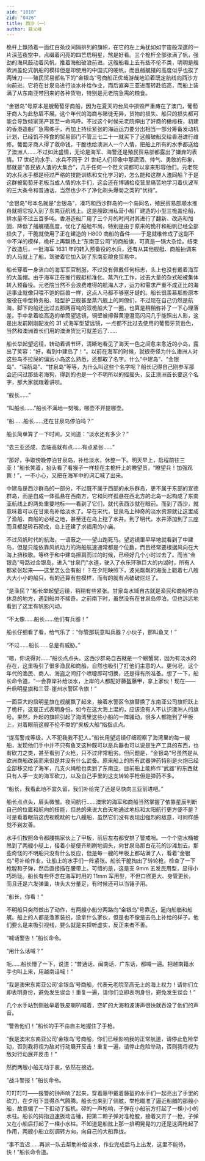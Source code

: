 ```yaml
---
aid: "1010"
zid: "0426"
title: 西沙（一）
author: 聂义峰
---
```


桅杆上飘扬着一面红白条纹间隔排列的旗帜，在它的左上角犹如如宇宙般深邃的一片深蓝夜空中，点缀着闪亮的四芒启明星，煞是好看。三个桅杆全部张满了帆，强劲的海风鼓动着风帆，推着海船破浪前进。这艘船看上去有些不伦不类，明明是艘欧洲盖伦式帆船的模样但是却使用的中国式的硬帆，而且艏艉楼的高度似乎也挨了两锉刀——殖民贸易部名下的“金银岛”号商船正优哉游哉地沿着既定航线向西沙方向前进。它将在甘泉岛进行淡水补给作业，而后直奔三亚进而转赴临高，而船上装满了从东南亚带回来的各种货物，特别是元老院急需的粮食。

“金银岛”号原本是艘葡萄牙商船，因为在夏天的台风中损毁严重瘫在了澳门，葡萄牙商人为此愁眉不展。这个年代的海商与赌徒无异，货物的损失、船只的损失都可能会导致倾家荡产甚至一命呜呼。不过这个时候元老院伸出了奸商的橄榄枝，初建的香港造船厂急需练手，再加上持续紧张的海运运力要分出相当一部分筹备发动机计划，已经饥不择食的贸易部门不管三七二十一就买下了这艘破船交给香港进行维修。葡萄牙商人得了救命钱，干脆也给澳洲人一个人情，把船上所有的水手都送给了澳洲人……不过如此盛情，无论是海军、海警还是殖民贸易部都露出了嫌弃的表情。17 世纪的水手、水兵不同于 21 世纪人们印象中那潇洒、帅气、勇敢的形象，那就是“各民族人渣的大集合”，几乎任何一个贬义词都可以拿来形容他们。元老院的水兵水手都是经过严格的技能训练和文化学习的，怎么能和这群人渣同船？于是这群被葡萄牙老板当成人情的水手们，这会还在博铺检疫营里痛苦地学习着伏波军的三大条令和普通话，当然也少不了净化剃头爆菊之类的“优待”。

“金银岛”号本名就是“金银岛”，凑巧和西沙群岛的一个岛同名，殖民贸易部顺水推舟就把它投入到了东南亚航线上。这是艘欧洲私营小船厂建造的小型三桅盖伦船，排水量不过五百多吨。香港造船厂用了三个月的时间对其进行了翻新、改造和加固，降低了艏艉楼高度，优化了船舱布局，特别是由于原来的桅杆和船帆已经全部损失了，干脆就使用了正在建造的 H800 商船的备件——于是就维修成了这副不中不洋的模样，桅杆上再飘扬上“东南亚公司”的商船旗，可真是一锅大杂烩。结束了改造后，一批海军 1631 年的转入预备役的水兵，还有从其他舰艇、商船抽调来的人马就上了船，驾驶着它加入到了东南亚粮食贸易中。

船长穿着一身洁白的海军军官制服，不过没有佩戴任何标志，头上也没有戴着海军的大盖帽。由于海军正在推行舰艇标准化、蒸汽化工作，过去大量的杂式船被集体转入预备役。元老院当然不会浪费难得的航海人才，运力和需求严重不成正比的海运事业就像只喂不饱的巨兽一样，这点人马都不够塞牙缝的。船长很羡慕那些原本服役在中型特务船、轻型护卫舰甚至蒸汽舰上的同僚们，不过现在自己仍然是航海，脚下的船还比过去那两百吨的双桅船大了一圈，也算是稍稍弥补了一下心理落差。手中拿着临高造的单筒望远镜，铜壁被擦得黄澄澄亮闪闪几乎能照出人影，这是出发前刚刚配发的 31 式海军型望远镜，一点都不比过去使用的葡萄牙货逊色，当然和澳洲首长们用的澳洲货比可就差远了……

船长举起望远镜，转动着调节环，清晰地看见了海天一色之间愈来愈近的小岛，露出了笑容：“好，看到中建岛了！”。以前在海军的时候，就很奇怪为什么澳洲人对这些鸟不拉屎的偏远小岛这么熟悉，还都取了名字。什么“中建岛”、“金银岛”、“琛航岛”、“甘泉岛”等等，为什么叫这些个名字呢？船长记得自己刚参军那会还问过那些老海狗，得到的也是一个不明所以的摇摇头，反正澳洲首长要这个名字，那大家就跟着讲呗。

“舰长……”

“叫船长……”船长不满地一努嘴，哪壶不开提哪壶。

“船……船长……还在甘泉岛停泊吗？”

船长简单算了一下时间，又问道：“淡水还有多少？”

“去三亚还成，去临高就有点……有点紧张……”

“那好，争取傍晚停泊甘泉岛，补给淡水，休整一下。明天早上，启程前往三亚！”船长笑着，抬头看了看猴子一样挂在主桅杆上的瞭望员，“瞭望兵！加强观察！”，一不小心，又把在海军中的词汇喊了出来。

中建岛是西沙群岛的一部分，不过既不属于西部的永乐群岛，更不属于东部的宣德群岛，而是自成一体孤悬在西南方，它和同样孤悬在西北方的北岛一起构成了东南亚航线上的两处重要地标——看到了它们，就代表西沙就在眼前。而到了西沙，就意味着可以在甘泉岛补给淡水了。早在宋代，甘泉岛上神奇的淡水资源就让这里成了渔船、商船的必经之地，甚至还在岛上挖了水井。到了明代，水井添加到了三座而且都是砖石砌成，岛上还建了求福用的小庙。

不过风帆时代的航海，一语蔽之——望山跑死马。望远镜里早早地就看到了中建岛，但是只能依靠风帆动力的海船航速通常都是个位数，而且经常要根据风向在大海上扭秧歌。等终于和中建岛擦肩而过的时候，已经好几个小时过去了。而当“金银岛”号路过金银岛，进入“甘泉门”水道，驶入了永乐环礁巨大的内湖时，所有人都紧张起来——这里怎么会有船！？在夕阳映照下，波光粼粼的海面上戳着七八艘大大小小的船只，有的还算有些模样，而有的就有点破破烂烂了。

“是渔民？”船长举起望远镜，稍稍有些紧张。甘泉岛水域自古就是渔民和商船停泊休息的地方，遇到船并不稀奇。之前南下时，虽然没有在甘泉岛停泊，但也远远地看到了这里有帆影闪动。

“不太像……船长……他们有兵器！”

船长仔细看了看，给气乐了：“你管那玩意叫兵器？小伙子，那叫鱼叉！”

“不过……船长……总是有威胁。”

“嗯，你说得对……”船长点点头。这西沙群岛自古就是一个螃蟹窝，因为有淡水的存在，这里吸引了很多渔民和商船，自然也吸引了打他们主意的人。更何况，这个年代的渔民、商人、海盗之间打个喷嚏即可切换，还是得有所准备。想了一下，船长命令道，“一会靠岸补给淡水，上岸的人都配好藤盔藤甲，拿上家伙！现在——升启明星旗和三亚-崖州水警区令旗！”

一面巨大的启明星旗在舰艉飘了起来，接着水警区令旗替换了东南亚公司旗帜跃上了桅杆，这是正式表明身份。如今在这大海上混的，应该没有人不认识澳洲人的旗号。果然，升起的旗帜引起了海湾里这些小船的一阵骚动，很多人都跑到了甲板上，对着眼前这艘不伦不类的“夹板大船”指指点点。

“提高警戒等级，人不犯我我不犯人。”船长用望远镜仔细观察了海湾里的每一艘船，发现他们手中并不只有鱼叉这种既可以是兵器也可以说是生产工具的东西，也有砍刀之类，甚至看到了火枪，只不过非常粗劣。但问题是，“金银岛”号虽然是从欧洲商船改装而来但是并没有什么武备。原来船上的所有武器弹药特别是火炮已经全部移交给了海军，几支火绳枪也卖到了东南亚，目前船上能称作“武器”的东西就只有人手一支的海军砍刀，以及自己手里的这支转轮手枪但是弹药不多。

“船长，我看此地不宜久留，我们补给完了还是尽快向三亚前进吧。”

船长点点头，眉头微皱。夜间航行……澳宋的海军和商船当然掌握了依靠星辰判断自己的位置和航向的技能，但总的来说大白天地通过地标和太阳航行更方便不是？可是看着眼前这虎视眈眈的七八艘船，虽然它们没有表现出强烈的敌意，可同样感觉不到友善。

水手们按照命令都腰揣家伙上了甲板，前后左右都安排了警戒哨。一个个空水桶被吊到了两艘小艇上，接着小艇便齐刷刷地调头，向甘泉岛那白花花的沙滩划去。那些奇怪的不明船只没有什么反应，但是每一艘的甲板上都站满了人，看着“金银岛”号补给作业，让船上的水手们一阵紧张。船长干脆掏出了转轮枪，检查了一下枪膛和子弹，然后直接插在腰带上。可惜的是，这是支 9mm 五发民用型，显得小巧玲珑。船长有些怀念在海军时用的 11mm 军用型，不但口径更大、身管更长，而且还是六发弹巢，块头大分量足，有时候还可以当锤子用。

“船长，你看！”

不明船只突然做出了动作，有两艘小船分两路向“金银岛”号靠近，逼向船艏和船艉。船上的人都是渔家装扮，没拿什么家伙，但是也不像是去岛上补给的样子。他们要么是来吸引视线，要么就是来探听虚实，反正来者不善。

“喊话警告！”船长命令。

“用什么话喊？”

呃……船长懵了一下，说道：“普通话、闽南话、广东话，都喊一遍。把越南籍水手也叫上来，用越南话喊！”

“我是澳宋东南亚公司‘金银岛’号商船，代表元老院至高无上的海上权力！请你们立即表明身份，避免发生误会！重复一遍，请你们立即表明身份，避免发生误会！”

几个水手站到侧舷举着铁皮喇叭喊着，空旷的大海和波涛声很快就吞没了他们的声音。

“警告他们！”船长的手不由自主地握住了手枪。

“我是澳宋东南亚公司‘金银岛’号商船，你们已经影响我的正常航道，请停止危险举动，否则我将视为敌对行动展开反击！重复一遍，请停止危险举动，否则我将视为敌对行动展开反击！”

然而两艘小船无动于衷，依然在接近。

“战斗警报！”船长命令。

叮叮叮叮——报警的钟声响了起来，穿着藤甲戴着藤盔的水手们一起亮出了手里的砍刀，在夕阳下显得杀气腾腾。船长也来到了侧舷，举枪瞄准了逼近船艏的那艘小船，故意偏了一下扣动了扳机。砰的一声枪响，子弹在小船前方打起了一棵小小的水柱。船长的拇指迅速扳动击锤，把第二颗子弹对准枪膛，接着又开了一枪，子弹又在小船后打起了一棵小水柱。不知道是船舷上那一排明晃晃的刀还是这两枪起了作用，两艘小船立刻调转方向，向自己的大船靠拢。

“事不宜迟……再派一队去帮助补给淡水，作业完成后马上出发，这里不能待，快！”船长命令道。
